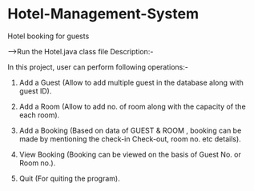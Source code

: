 # Hotel-Management-System
Hotel booking for guests


-->Run the Hotel.java class file
Description:-

In this project, user can perform following operations:- 
1. Add a Guest (Allow to add multiple guest in the database along with guest ID). 

2. Add a Room (Allow to add no. of room along with the capacity of the each room). 

3. Add a Booking (Based on data of GUEST & ROOM , booking can be made  by mentioning the check-in Check-out, room no. etc details). 

4. View Booking (Booking can be viewed on the basis of Guest No. or Room no.).

5. Quit (For quiting the program).
